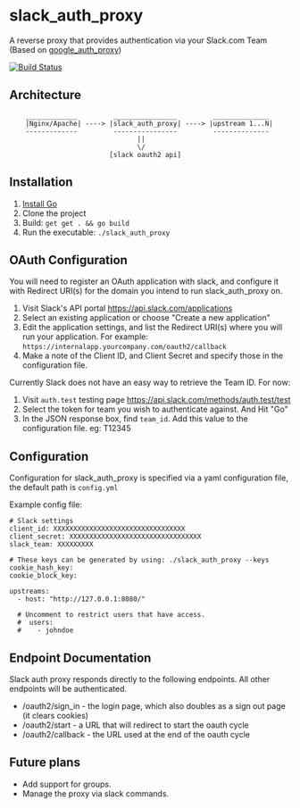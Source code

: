 slack_auth_proxy
=================


A reverse proxy that provides authentication via your Slack.com Team (Based on [google_auth_proxy](https://github.com/bitly/google_auth_proxy))

[![Build Status](https://travis-ci.org/tappleby/slack_auth_proxy.svg?branch=master)](https://travis-ci.org/tappleby/slack-auth-proxy)


## Architecture

```
    _____________         ________________         ______________
    |Nginx/Apache| ----> |slack_auth_proxy| ----> |upstream 1...N| 
    -------------         ----------------         --------------
                                ||
                                \/
                         [slack oauth2 api]
```


## Installation

1. [Install Go](http://golang.org/doc/install)
2. Clone the project
3. Build: `get get . && go build`
4. Run the executable: `./slack_auth_proxy`

## OAuth Configuration

You will need to register an OAuth application with slack, and configure it with Redirect URI(s) for the domain you
intend to run slack_auth_proxy on.

1. Visit Slack's API portal https://api.slack.com/applications
2. Select an existing application or choose "Create a new application"
3. Edit the application settings, and list the Redirect URI(s) where you will run your application. For example: 
`https://internalapp.yourcompany.com/oauth2/callback`
4. Make a note of the Client ID, and Client Secret and specify those in the configuration file.

Currently Slack does not have an easy way to retrieve the Team ID. For now:

1. Visit `auth.test` testing page https://api.slack.com/methods/auth.test/test
2. Select the token for team you wish to authenticate against. And Hit "Go"
3. In the JSON response box, find `team_id`. Add this value to the configuration file. eg: T12345


## Configuration

Configuration for slack_auth_proxy is specified via a yaml configuration file, the default path is `config.yml`

Example config file:

	# Slack settings
	client_id: XXXXXXXXXXXXXXXXXXXXXXXXXXXXXXXXX
	client_secret: XXXXXXXXXXXXXXXXXXXXXXXXXXXXXXXXX
	slack_team: XXXXXXXXX

	# These keys can be generated by using: ./slack_auth_proxy --keys
	cookie_hash_key:
	cookie_block_key:

	upstreams:
	  - host: "http://127.0.0.1:8080/"

	  # Uncomment to restrict users that have access.
	  #  users:
	  #    - johndoe


## Endpoint Documentation

Slack auth proxy responds directly to the following endpoints. All other endpoints will be authenticated.

* /oauth2/sign_in - the login page, which also doubles as a sign out page (it clears cookies)
* /oauth2/start - a URL that will redirect to start the oauth cycle
* /oauth2/callback - the URL used at the end of the oauth cycle

## Future plans

- Add support for groups.
- Manage the proxy via slack commands.